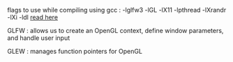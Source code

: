 




flags to use while compiling using gcc : -lglfw3 -lGL -lX11 -lpthread -lXrandr -lXi -ldl
[read here](https://learnopengl.com/Getting-started/Creating-a-window#:~:text=For%20Linux%20users%20compiling%20with%20GCC%2C%20the%20following%20command%20line%20options%20may%20help%20you%20compile%20the%20project%3A%20%2Dlglfw3%20%2DlGL%20%2DlX11%20%2Dlpthread%20%2DlXrandr%20%2DlXi%20%2Dldl.%20Not%20correctly%20linking%20the%20corresponding%20libraries%20will%20generate%20many%20undefined%20reference%20errors.)

GLFW : allows us to create an OpenGL context, define window parameters, and handle user input

GLEW : manages function pointers for OpenGL
